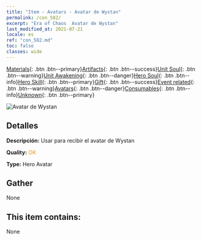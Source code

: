 ```yaml
---
title: "Item - Avatars - Avatar de Wystan"
permalink: /con_582/
excerpt: "Era of Chaos  Avatar de Wystan"
last_modified_at: 2021-07-21
locale: es
ref: "con_582.md"
toc: false
classes: wide
---
```

 [Materials](/ItemsES/){: .btn .btn--primary}[Artifacts](/ItemsES/Artifacts/){: .btn .btn--success}[Unit Soul](/ItemsES/UnitSoul/){: .btn .btn--warning}[Unit Awakening](/ItemsES/UnitAwakening/){: .btn .btn--danger}[Hero Soul](/ItemsES/HeroSoul/){: .btn .btn--info}[Hero Skill](/ItemsES/HeroSkill/){: .btn .btn--primary}[Gift](/ItemsES/Gift/){: .btn .btn--success}[Event related](/ItemsES/Events/){: .btn .btn--warning}[Avatars](/ItemsES/Avatars/){: .btn .btn--danger}[Consumables](/ItemsES/Consumables/){: .btn .btn--info}[Unknown](/ItemsES/Unknown/){: .btn .btn--primary}

 ![Avatar de Wystan](/images/h/h_Wystan1.jpg)

## Detalles
 **Descripción:** Usar para recibir el avatar de Wystan

 **Quality:** <span style="color: #FF8C00">OK</span>

 **Type:** Hero Avatar

## Gather

  None

## This item contains:

  None

